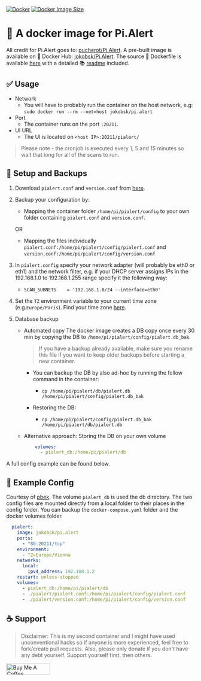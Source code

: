 [![Docker](https://github.com/jokob-skPi.Alert/actions/workflows/docker.yml/badge.svg)](https://github.com/jokob-sk/Pi.Alert/actions/workflows/docker.yml) [![Docker Image Size](https://img.shields.io/docker/image-size/jokobsk/pi.alert?logo=Docker)](https://hub.docker.com/r/jokobsk/pi.alert)

# :whale: A docker image for Pi.Alert 

All credit for Pi.Alert goes to: [pucherot/Pi.Alert](https://github.com/pucherot/Pi.Alert).
A pre-built image is available on :whale: Docker Hub: [jokobsk/Pi.Alert](https://registry.hub.docker.com/r/jokobsk/pi.alert).
The source :page_facing_up: Dockerfile is available [here](https://github.com/jokob-sk/Pi.Alert/blob/main/Dockerfile) with a detailed :books: [readme](https://github.com/jokob-sk/Pi.Alert/blob/main//dockerfiles/README.md) included.

## :white_check_mark: Usage

-  Network
   - You will have to probably run the container on the host network, e.g: `sudo docker run --rm --net=host jokobsk/pi.alert`
-  Port 
   - The container runs on the port `:20211`.
-  UI URL
   - The UI is located on `<host IP>:20211/pialert/`

> Please note - the cronjob is executed every 1, 5 and 15 minutes so wait that long for all of the scans to run.

## :floppy_disk: Setup and Backups

1. Download `pialert.conf` and `version.conf` from [here](https://github.com/jokob-sk/Pi.Alert/tree/main/config).
2. Backup your configuration by: 
   * Mapping the container folder `/home/pi/pialert/config` to your own folder containing `pialert.conf` and `version.conf`. 
    
    OR
    
   * Mapping the files individually `pialert.conf:/home/pi/pialert/config/pialert.conf` and `version.conf:/home/pi/pialert/config/version.conf`      
3. In `pialert.config` specify your network adapter (will probably be eth0 or eth1) and the network filter, e.g. if your DHCP server assigns IPs in the 192.168.1.0 to 192.168.1.255 range specify it the following way: 
   * `SCAN_SUBNETS    = '192.168.1.0/24 --interface=eth0'`
4. Set the `TZ` environment variable to your current time zone (e.g.`Europe/Paris`). Find your time zone [here](https://en.wikipedia.org/wiki/List_of_tz_database_time_zones).
5. Database backup
   * Automated copy
     The docker image creates a DB copy once every 30 min by copying the DB to `/home/pi/pialert/config/pialert.db_bak`. 
      > If you have a backup already available, make sure you rename this file if you want to keep older backups before starting a new container.

     - You can backup the DB by also ad-hoc by running the follow command in the container:

       - `cp /home/pi/pialert/db/pialert.db /home/pi/pialert/config/pialert.db_bak`

     - Restoring the DB:

       - `cp /home/pi/pialert/config/pialert.db_bak /home/pi/pialert/db/pialert.db`

   * Alternative approach: Storing the DB on your own volume

       ```yaml
           volumes:
             - pialert_db:/home/pi/pialert/db
       ```       

A full config example can be found below.

## :page_facing_up: Example Config

Courtesy of [pbek](https://github.com/pbek). The volume `pialert_db` is used the db directory. The two config files are mounted directly from a local folder to their places in the config folder. You can backup the `docker-compose.yaml` folder and the docker volumes folder.

```yaml
  pialert:
    image: jokobsk/pi.alert
    ports:
      - "80:20211/tcp"
    environment:
      - TZ=Europe/Vienna
    networks:
      local:
        ipv4_address: 192.168.1.2
    restart: unless-stopped
    volumes:
      - pialert_db:/home/pi/pialert/db
      - ./pialert/pialert.conf:/home/pi/pialert/config/pialert.conf
      - ./pialert/version.conf:/home/pi/pialert/config/version.conf
```

## :coffee: Support 

> Disclaimer: This is my second container and I might have used unconventional hacks so if anyone is more experienced, feel free to fork/create pull requests. Also, please only donate if you don't have any debt yourself. Support yourself first, then others.

<a href="https://www.buymeacoffee.com/jokobsk" target="_blank"><img src="https://cdn.buymeacoffee.com/buttons/v2/default-yellow.png" alt="Buy Me A Coffee" style="height: 30px !important;width: 117px !important;" width="150px" ></a>
